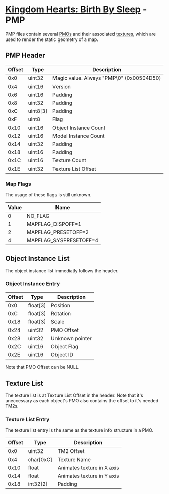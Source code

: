 # [Kingdom Hearts: Birth By Sleep](./index.md) - PMP

PMP files contain several [PMOs](./pmo.md) and their associated [textures](../common/tm2.md), which are used to render the static geometry of a map.

## PMP Header 

| Offset | Type | Description |
|--------|------|-------------|
| 0x0 | uint32 | Magic value. Always "PMP\0" (0x00504D50) |
| 0x4 | uint16 | Version |
| 0x6 | uint16 | Padding |
| 0x8 | uint32 | Padding |
| 0xC | uint8[3] | Padding |
| 0xF | uint8 | Flag |
| 0x10 | uint16 | Object Instance Count |
| 0x12 | uint16 | Model Instance Count |
| 0x14 | uint32 | Padding |
| 0x18 | uint16 | Padding |
| 0x1C | uint16 | Texture Count |
| 0x1E | uint32 | Texture List Offset |

### Map Flags

The usage of these flags is still unknown.

| Value | Name  
|--------|------
| 0 | NO_FLAG
| 1 | MAPFLAG_DISPOFF=1
| 2 | MAPFLAG_PRESETOFF=2
| 4 | MAPFLAG_SYSPRESETOFF=4

## Object Instance List

The object instance list immediatly follows the header.

### Object Instance Entry

| Offset | Type | Description |
|--------|------|-------------|
| 0x0 | float[3] | Position |
| 0xC | float[3] | Rotation |
| 0x18 | float[3] | Scale |
| 0x24 | uint32 | PMO Offset |
| 0x28 | uint32 | Unknown pointer |
| 0x2C | uint16 | Object Flag |
| 0x2E | uint16 | Object ID |

Note that PMO Offset can be NULL.

## Texture List

The texture list is at Texture List Offset in the header. Note that it's uneccessary as each object's PMO also contains the offset to it's needed TM2s.

### Texture List Entry

The texture list entry is the same as the texture info structure in a PMO.

| Offset | Type | Description |
|--------|------|-------------|
| 0x0    | uint32 | TM2 Offset |
| 0x4    | char[0xC] | Texture Name |
| 0x10   | float | Animates texture in X axis |
| 0x14   | float | Animates texture in Y axis |
| 0x18   | int32[2] | Padding |
